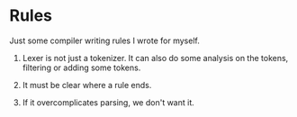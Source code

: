 # Rules

Just some compiler writing rules I wrote for myself.

1. Lexer is not just a tokenizer. It can also do some
   analysis on the tokens, filtering or adding some tokens.

2. It must be clear where a rule ends.

3. If it overcomplicates parsing, we don't want it.